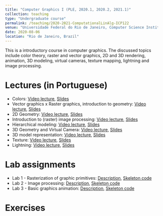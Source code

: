 ```yaml
---
title: "Computer Graphics I (PLE, 2020.1, 2020.2, 2021.1)"
collection: teaching
type: "Undergraduate course"
permalink: /teaching/2020-2021-ComputationalLinAlg-ICP122
venue: "Universidade Federal do Rio de Janeiro, Computer Science Institute"
date: 2020-08-06
location: "Rio de Janeiro, Brazil"
---
```


This is a introductory course in computer graphics. The discussed topics  include color theory, raster and vector graphics, 2D and 3D rendering, animation, 3D modeling, virtual cameras, texture mapping, lightning and image processing.

Lectures (in Portuguese)
======

* Colors: [Video lecture](https://www.youtube.com/playlist?list=PLSaBfj2e2k3AnkfuPg3ijzcXK7jFkBSMO), [Slides](https://drive.google.com/drive/folders/1RnOPxPcMHRYwfNzZmaY5vQquFzJhueaR?usp=sharing)
* Vector graphics x Raster graphics, introduction to geometry: [Video lecture](https://www.youtube.com/playlist?list=PLSaBfj2e2k3DKGa-4nAH2-q_KSnKHNu6R), [Slides](https://drive.google.com/drive/u/1/folders/1kgSqwdJLdTF9AmHruAw6IcPhHGgS2pU3)
* 2D Geometry: [Video lecture](https://www.youtube.com/playlist?list=PLSaBfj2e2k3Bw43Bsm5zJQmUQ32wPFXUC), [Slides](https://drive.google.com/drive/u/1/folders/11iXnajkRKJ0aJbGKtK6LIMVwKKyURo_g)
* Introduction to (raster) image processing: [Video lecture](https://www.youtube.com/playlist?list=PLSaBfj2e2k3Do2zyUyKteAQy_rzccsUnB), [Slides](https://drive.google.com/drive/u/1/folders/1LheivjaIZrQsStdUajFL55I_-3pO7w6_)
* Hierarchical modeling: [Video lecture](https://www.youtube.com/watch?v=iuB3j74qmWA), [Slides](https://drive.google.com/drive/u/1/folders/12gskUDQPhxSsmPqtCTFmbC3cogt2rhCR)
* 3D Geometry and Virtual Camera: [Video lecture](https://www.youtube.com/playlist?list=PLSaBfj2e2k3BRer5YYiV_t5-Vee5v3sqG), [Slides](https://drive.google.com/drive/u/1/folders/1W4LhxWnrANWJmv_C75uC7rP3-L5Gz7gi)
* 3D model representation: [Video lecture](https://www.youtube.com/playlist?list=PLSaBfj2e2k3DPLz9yQ8sIxA2FwleHhLey), [Slides](https://drive.google.com/drive/u/1/folders/1lihlEpZmb-5uYrNqB7Ode5ADumvoMavH)
* Texture: [Video lecture](https://www.youtube.com/watch?v=6Bc7H-xt4tI), [Slides](https://drive.google.com/drive/u/1/folders/1DDFrrPyu6EZBBziubSlmwpZunjTlYWKe)
* Lightning: [Video lecture](), [Slides]()

Lab assignments
======

* Lab 1 - Rasterization of graphic primitives: [Description](http://jvitordeoliveira96.github.io/files/UFRJ_courses/CGI_ICP122/Assignments/t1/t1_enunciado_2021.pdf), [Skeleton code](http://jvitordeoliveira96.github.io/files/UFRJ_courses/CGI_ICP122/Assignments/t1/Esqueleto_T1_notebook.ipynb)
* Lab 2 - Image processing: [Description](http://jvitordeoliveira96.github.io/files/UFRJ_courses/CGI_ICP122/Assignments/t2/t2_enunciado_2021.pdf), [Skeleton code](http://jvitordeoliveira96.github.io/files/UFRJ_courses/CGI_ICP122/Assignments/t2/Esqueleto_T2.ipynb)
* Lab 3 - Basic graphics animation: [Description](http://jvitordeoliveira96.github.io/files/UFRJ_courses/CGI_ICP122/Assignments/t3/t3_enunciado_2020-2.pdf), [Skeleton code](https://github.com/jvitordeoliveira96/UFRJ_courses/tree/6f3c1c145a3f5f767d23581e321a23099dcb027e/CGI_ICP122/Assignments/t3)

Exercises 
======

